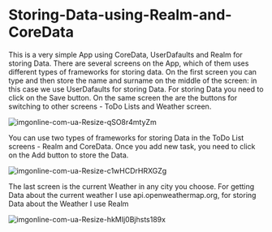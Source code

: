 # Storing-Data-using-Realm-and-CoreData
This is a very simple App using CoreData, UserDafaults and Realm for storing Data. There are several screens on the App, which of them uses different types of frameworks for storing data. On the first screen you can type and then store the name and surname on the middle of the screen: in this case we use UserDafaults for storing Data. For storing Data you need to click on the Save button. On the same screen the are the buttons for switching to other screens - ToDo Lists and Weather screen. 

![imgonline-com-ua-Resize-qSO8r4mtyZm](https://user-images.githubusercontent.com/78174628/131264009-244bf6a0-bbb3-46c6-93b3-7c198b8cbd11.jpg)

You can use two types of frameworks for storing Data in the ToDo List screens - Realm and CoreData. Once you add new task, you need to click on the Add button to store the Data.

![imgonline-com-ua-Resize-c1wHCDrHRXGZg](https://user-images.githubusercontent.com/78174628/131264134-a6730352-26da-4e30-8dba-f09c39cf4005.jpg)


The last screen is the current Weather in any city you choose. For getting Data about the current weather I use api.openweathermap.org, for storing Data about the Weather I use Realm

![imgonline-com-ua-Resize-hkMIj0Bjhsts189x](https://user-images.githubusercontent.com/78174628/131263984-8af244bc-1916-482c-a86f-ff12f36cf382.jpg)


